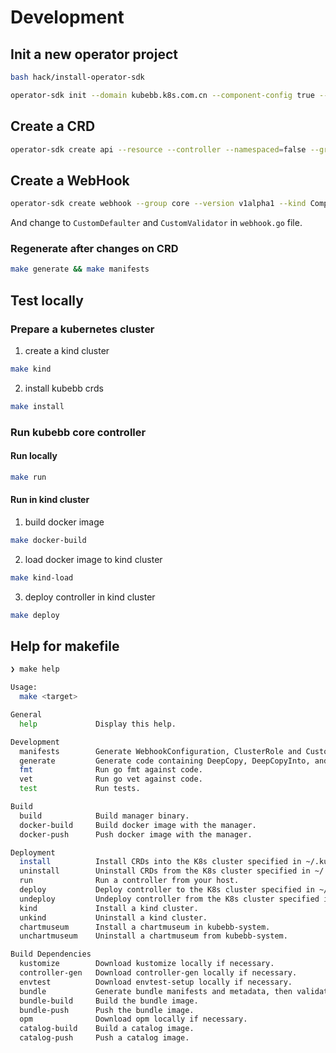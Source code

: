 # Development

## Init a new operator project

```bash
bash hack/install-operator-sdk

operator-sdk init --domain kubebb.k8s.com.cn --component-config true --owner kubebb --project-name core --repo github.com/kubebb/core
```

## Create a CRD

```bash
operator-sdk create api --resource --controller --namespaced=false --group core --version v1alpha1 --kind Repository
```

## Create a WebHook

```bash
operator-sdk create webhook --group core --version v1alpha1 --kind ComponentPlan --defaulting --programmatic-validation --verbose
```
And change to `CustomDefaulter` and `CustomValidator` in `webhook.go` file.

### Regenerate after changes on CRD

```bash
make generate && make manifests
```

## Test locally

### Prepare a kubernetes cluster

1. create a kind cluster

```bash
make kind
```

2. install kubebb crds

```bash
make install
```

### Run kubebb core controller

#### Run locally

```bash
make run
```

#### Run in kind cluster

1. build docker image

```bash
make docker-build
```

2. load docker image to kind cluster

```bash
make kind-load
```

3. deploy controller in kind cluster

```bash
make deploy
```

## Help for makefile

```bash
❯ make help

Usage:
  make <target>

General
  help             Display this help.

Development
  manifests        Generate WebhookConfiguration, ClusterRole and CustomResourceDefinition objects.
  generate         Generate code containing DeepCopy, DeepCopyInto, and DeepCopyObject method implementations.
  fmt              Run go fmt against code.
  vet              Run go vet against code.
  test             Run tests.

Build
  build            Build manager binary.
  docker-build     Build docker image with the manager.
  docker-push      Push docker image with the manager.

Deployment
  install          Install CRDs into the K8s cluster specified in ~/.kube/config.
  uninstall        Uninstall CRDs from the K8s cluster specified in ~/.kube/config. Call with ignore-not-found=true to ignore resource not found errors during deletion.
  run              Run a controller from your host.
  deploy           Deploy controller to the K8s cluster specified in ~/.kube/config.
  undeploy         Undeploy controller from the K8s cluster specified in ~/.kube/config. Call with ignore-not-found=true to ignore resource not found errors during deletion.
  kind             Install a kind cluster.
  unkind           Uninstall a kind cluster.
  chartmuseum      Install a chartmuseum in kubebb-system.
  unchartmuseum    Uninstall a chartmuseum from kubebb-system.

Build Dependencies
  kustomize        Download kustomize locally if necessary.
  controller-gen   Download controller-gen locally if necessary.
  envtest          Download envtest-setup locally if necessary.
  bundle           Generate bundle manifests and metadata, then validate generated files.
  bundle-build     Build the bundle image.
  bundle-push      Push the bundle image.
  opm              Download opm locally if necessary.
  catalog-build    Build a catalog image.
  catalog-push     Push a catalog image.
```
